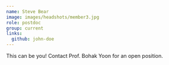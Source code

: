 ```yaml
---
name: Steve Bear
image: images/headshots/member3.jpg
role: postdoc
group: current
links:
  github: john-doe
---
```


This can be you! Contact Prof. Bohak Yoon for an open position.
